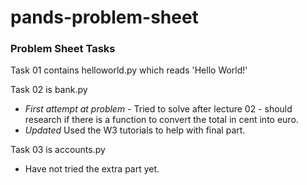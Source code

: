 # pands-problem-sheet
### Problem Sheet Tasks
Task 01 contains helloworld.py which reads 'Hello World!'


Task 02 is bank.py
- _First attempt at problem_ - 
Tried to solve after lecture 02 - should research if there is a function to convert the total in cent into euro.
- _Updated_
Used the W3 tutorials to help with final part.


Task 03 is accounts.py
- Have not tried the extra part yet.
